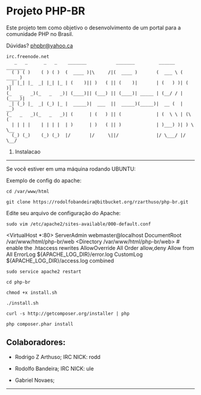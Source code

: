 Projeto PHP-BR
========================

Este projeto tem como objetivo o desenvolvimento
de um portal para a comunidade PHP no Brasil.

Dúvidas? phpbr@yahoo.ca

```
irc.freenode.net
   _   _      _   _    _______           _______         ______   _______
  ( ) ( )    ( ) ( )  (  ____ )|\     /|(  ____ )       (  ___ \ (  ____ )
 _| |_| |_  _| |_| |_ | (    )|| )   ( || (    )|       | (   ) )| (    )|
(_   _   _)(_   _   _)| (____)|| (___) || (____)| _____ | (__/ / | (____)|
 _| (_) |_  _| (_) |_ |  _____)|  ___  ||  _____)(_____)|  __ (  |     __)
(_   _   _)(_   _   _)| (      | (   ) || (             | (  \ \ | (\ (
  | | | |    | | | |  | )      | )   ( || )             | )___) )| ) \ \__
  (_) (_)    (_) (_)  |/       |/     \||/              |/ \___/ |/   \__/
```

1) Instalacao
----------------------------------

Se você estiver em uma máquina rodando UBUNTU:

Exemplo de config do apache:

    cd /var/www/html

    git clone https://rodolfobandeira@bitbucket.org/rzarthuso/php-br.git

Edite seu arquivo de configuração do Apache:

    sudo vim /etc/apache2/sites-available/000-default.conf

<VirtualHost *:80>
	ServerAdmin webmaster@localhost
	DocumentRoot /var/www/html/php-br/web
    <Directory /var/www/html/php-br/web>
        # enable the .htaccess rewrites
        AllowOverride All
        Order allow,deny
        Allow from All
    </Directory>
	ErrorLog ${APACHE_LOG_DIR}/error.log
	CustomLog ${APACHE_LOG_DIR}/access.log combined
</VirtualHost>

    sudo service apache2 restart

    cd php-br

    chmod +x install.sh

    ./install.sh

    curl -s http://getcomposer.org/installer | php

    php composer.phar install 

    

Colaboradores:
----------------------------------

  * Rodrigo Z Arthuso;  IRC NICK: rodd

  * Rodolfo Bandeira;  IRC NICK: ule

  * Gabriel Novaes;

----------------------------------